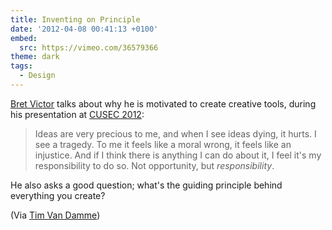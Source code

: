 ```yaml
---
title: Inventing on Principle
date: '2012-04-08 00:41:13 +0100'
embed:
  src: https://vimeo.com/36579366
theme: dark
tags:
  - Design
---
```

[Bret Victor][1] talks about why he is motivated to create creative tools, during his presentation at [CUSEC 2012][2]:

> Ideas are very precious to me, and when I see ideas dying, it hurts. I see a tragedy. To me it feels like a moral wrong, it feels like an injustice. And if I think there is anything I can do about it, I feel it's my responsibility to do so. Not opportunity, but *responsibility*.

He also asks a good question; what's the guiding principle behind everything you create?

(Via [Tim Van Damme][3])

[1]: http://worrydream.com/
[2]: http://2012.cusec.net/
[3]: http://maxvoltar.com/archive/inventing-on-principle
